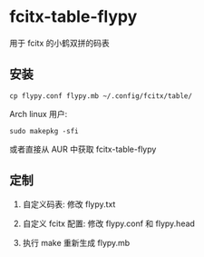 # fcitx-table-flypy
用于 fcitx 的小鹤双拼的码表

## 安装 ##
    cp flypy.conf flypy.mb ~/.config/fcitx/table/

Arch linux 用户:

    sudo makepkg -sfi

或者直接从 AUR 中获取 fcitx-table-flypy
    
## 定制 ##
1. 自定义码表: 修改 flypy.txt

2. 自定义 fcitx 配置: 修改 flypy.conf 和 flypy.head

3. 执行 make 重新生成 flypy.mb
